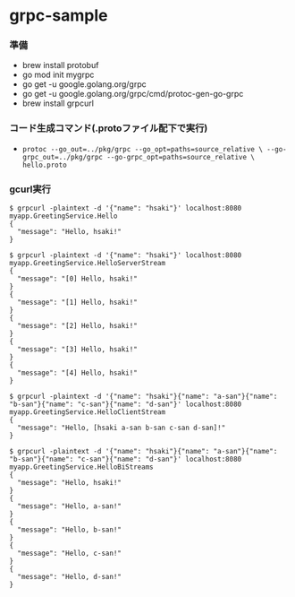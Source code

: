 # grpc-sample

### 準備
+ brew install protobuf
+ go mod init mygrpc
+ go get -u google.golang.org/grpc
+ go get -u google.golang.org/grpc/cmd/protoc-gen-go-grpc
+ brew install grpcurl


### コード生成コマンド(.protoファイル配下で実行)
+ `protoc --go_out=../pkg/grpc --go_opt=paths=source_relative \
	--go-grpc_out=../pkg/grpc --go-grpc_opt=paths=source_relative \
	hello.proto`


### gcurl実行
```
$ grpcurl -plaintext -d '{"name": "hsaki"}' localhost:8080 myapp.GreetingService.Hello
{
  "message": "Hello, hsaki!"
}
```
```
$ grpcurl -plaintext -d '{"name": "hsaki"}' localhost:8080 myapp.GreetingService.HelloServerStream
{
  "message": "[0] Hello, hsaki!"
}
{
  "message": "[1] Hello, hsaki!"
}
{
  "message": "[2] Hello, hsaki!"
}
{
  "message": "[3] Hello, hsaki!"
}
{
  "message": "[4] Hello, hsaki!"
}
```

```
$ grpcurl -plaintext -d '{"name": "hsaki"}{"name": "a-san"}{"name": "b-san"}{"name": "c-san"}{"name": "d-san"}' localhost:8080 myapp.GreetingService.HelloClientStream
{
  "message": "Hello, [hsaki a-san b-san c-san d-san]!"
}
```

```
$ grpcurl -plaintext -d '{"name": "hsaki"}{"name": "a-san"}{"name": "b-san"}{"name": "c-san"}{"name": "d-san"}' localhost:8080 myapp.GreetingService.HelloBiStreams
{
  "message": "Hello, hsaki!"
}
{
  "message": "Hello, a-san!"
}
{
  "message": "Hello, b-san!"
}
{
  "message": "Hello, c-san!"
}
{
  "message": "Hello, d-san!"
}
```
